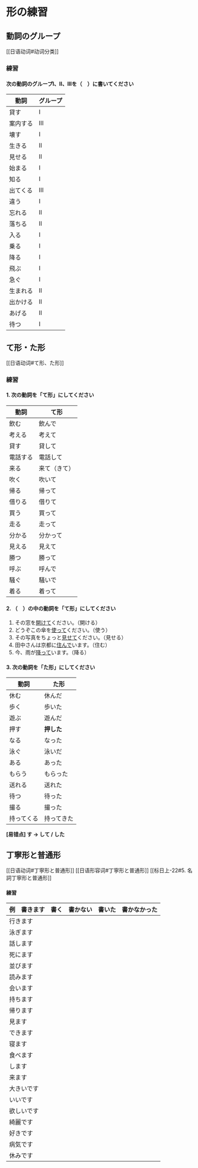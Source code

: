 # 形の練習
## 動詞のグループ
[[日语动词#动词分类]]
### 練習
#### 次の動詞のグループI、II、IIIを（　）に書いてください

| 動詞 | グループ |
| ---- | ---- |
| 貸す | I |
| 案内する | III |
| 壊す | I |
| 生きる | II |
| 見せる | II |
| 始まる | I |
| 知る | I |
| 出てくる | III |
| 違う | I |
| 忘れる | II |
| 落ちる | II |
| 入る | I |
| 乗る | I |
| 降る | I |
| 飛ぶ | I |
| 急ぐ | I |
| 生まれる | II |
| 出かける | II |
| あげる | II |
| 待つ | I |
## て形・た形
[[日语动词#て形、た形]]
### 練習
#### 1. 次の動詞を「て形」にしてください

| 動詞 | て形 |
| ---- | ---- |
| 飲む | 飲んで |
| 考える | 考えて |
| 貸す | 貸して |
| 電話する | 電話して |
| 来る | 来て（きて） |
| 吹く | 吹いて |
| 帰る | 帰って |
| 借りる | 借りて |
| 買う | 買って |
| 走る | 走って |
| 分かる | 分かって |
| 見える | 見えて |
| 勝つ | 勝って |
| 呼ぶ | 呼んで |
| 騒ぐ | 騒いで |
| 着る | 着って |
#### 2. （　）の中の動詞を「て形」にしてください
1. その窓を<u>開けて</u>ください。（開ける）
2. どうぞこの傘を<u>使って</u>ください。（使う）
3. その写真をちょっと<u>見せて</u>ください。（見せる）
4. 田中さんは京都に<u>住んで</u>います。（住む）
5. 今、雨が<u>降って</u>います。（降る）
#### 3. 次の動詞を「た形」にしてください

| 動詞 | た形 |
| ---- | ---- |
| 休む | 休んだ |
| 歩く | 歩いた |
| 遊ぶ | 遊んだ |
| 押す | **押した** |
| なる | なった |
| 泳ぐ | 泳いだ |
| ある | あった |
| もらう | もらった |
| 送れる | 送れた |
| 待つ | 待った |
| 撮る | 撮った |
| 持ってくる | 持ってきた |
**[易错点] す -> して / した**
## 丁寧形と普通形
[[日语动词#丁寧形と普通形]]
[[日语形容词#丁寧形と普通形]]
[[标日上-22#5. 名詞丁寧形と普通形]]
#### 練習

| 例　書きます | 書く | 書かない | 書いた | 書かなかった |
| ---- | ---- | ---- | ---- | ---- |
| 行きます |  |  |  |  |
| 泳ぎます |  |  |  |  |
| 話します |  |  |  |  |
| 死にます |  |  |  |  |
| 並びます |  |  |  |  |
| 読みます |  |  |  |  |
| 会います |  |  |  |  |
| 持ちます |  |  |  |  |
| 帰ります |  |  |  |  |
| 見ます |  |  |  |  |
| できます |  |  |  |  |
| 寝ます |  |  |  |  |
| 食べます |  |  |  |  |
| します |  |  |  |  |
| 来ます |  |  |  |  |
| 大きいです |  |  |  |  |
| いいです |  |  |  |  |
| 欲しいです |  |  |  |  |
| 綺麗です |  |  |  |  |
| 好きです |  |  |  |  |
| 病気です |  |  |  |  |
| 休みです |  |  |  |  |